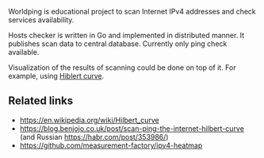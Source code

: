 Worldping is educational project to scan Internet IPv4 addresses and check services availability.

Hosts checker is written in Go and implemented in distributed manner. 
It publishes scan data to central database.
Currently only ping check available.

Visualization of the results of scanning could be done on top of it. For example, using [Hiblert curve](https://en.wikipedia.org/wiki/Hilbert_curve).

## Related links

* https://en.wikipedia.org/wiki/Hilbert_curve
* https://blog.benjojo.co.uk/post/scan-ping-the-internet-hilbert-curve (and Russian https://habr.com/post/353986/)
* https://github.com/measurement-factory/ipv4-heatmap
